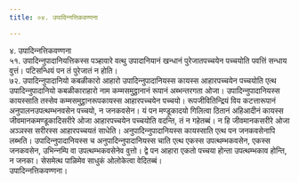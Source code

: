 ```yaml
---
title: ०४. उपादिन्‍नत्तिकवण्णना

---
```

४. उपादिन्‍नत्तिकवण्णना  
५१. उपादिन्‍नुपादानियत्तिकस्स पञ्हावारे वत्थु उपादानियानं खन्धानं पुरेजातपच्‍चयेन पच्‍चयोति पवत्तिं सन्धाय वुत्तं। पटिसन्धियं पन तं पुरेजातं न होति।  
७२. उपादिन्‍नुपादानियो कबळीकारो आहारो उपादिन्‍नुपादानियस्स कायस्स आहारपच्‍चयेन पच्‍चयोति एत्थ उपादिन्‍नुपादानियो कबळीकाराहारो नाम कम्मसमुट्ठानानं रूपानं अब्भन्तरगता ओजा। उपादिन्‍नुपादानियस्स कायस्साति तस्सेव कम्मसमुट्ठानरूपकायस्स आहारपच्‍चयेन पच्‍चयो। रूपजीवितिन्द्रियं विय कटत्तारूपानं अनुपालनउपत्थम्भनवसेन पच्‍चयो, न जनकवसेन। यं पन मण्डूकादयो गिलित्वा ठितानं अहिआदीनं कायस्स जीवमानकमण्डूकादिसरीरे ओजा आहारपच्‍चयेन पच्‍चयोति वदन्ति, तं न गहेतब्बं। न हि जीवमानकसरीरे ओजा अञ्‍ञस्स सरीरस्स आहारपच्‍चयतं साधेति। अनुपादिन्‍नुपादानियस्स कायस्साति एत्थ पन जनकवसेनापि लब्भति। उपादिन्‍नुपादानियस्स च अनुपादिन्‍नुपादानियस्स चाति एत्थ एकस्स उपत्थम्भकवसेन, एकस्स जनकवसेन, उभिन्‍नम्पि वा उपत्थम्भकवसेनेव वुत्तो। द्वे पन आहारा एकतो पच्‍चया होन्ता उपत्थम्भकाव होन्ति, न जनका। सेसमेत्थ पाळिमेव साधुकं ओलोकेत्वा वेदितब्बं।  
उपादिन्‍नत्तिकवण्णना।  